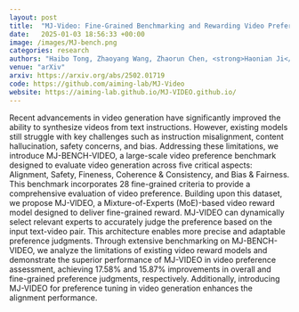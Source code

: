 ```yaml
---
layout: post
title:  "MJ-Video: Fine-Grained Benchmarking and Rewarding Video Preferences in Video Generation"
date:   2025-01-03 18:56:33 +00:00
image: /images/MJ-bench.png
categories: research
authors: "Haibo Tong, Zhaoyang Wang, Zhaorun Chen, <strong>Haonian Ji</strong>, Shi Qiu, Siwei Han, Kexin Geng, Zhongkai Xue, Yiyang Zhou, Peng Xia, Mingyu Ding, Rafael Rafailov, Chelsea Finn, Huaxiu Yao"
venue: "arXiv"
arxiv: https://arxiv.org/abs/2502.01719
code: https://github.com/aiming-lab/MJ-Video
website: https://aiming-lab.github.io/MJ-VIDEO.github.io/
---
```

Recent advancements in video generation have significantly improved the ability to synthesize videos from text instructions. However, existing models still struggle with key challenges such as instruction misalignment, content hallucination, safety concerns, and bias. Addressing these limitations, we introduce MJ-BENCH-VIDEO, a large-scale video preference benchmark designed to evaluate video generation across five critical aspects: Alignment, Safety, Fineness, Coherence & Consistency, and Bias & Fairness. This benchmark incorporates 28 fine-grained criteria to provide a comprehensive evaluation of video preference. Building upon this dataset, we propose MJ-VIDEO, a Mixture-of-Experts (MoE)-based video reward model designed to deliver fine-grained reward. MJ-VIDEO can dynamically select relevant experts to accurately judge the preference based on the input text-video pair. This architecture enables more precise and adaptable preference judgments. Through extensive benchmarking on MJ-BENCH-VIDEO, we analyze the limitations of existing video reward models and demonstrate the superior performance of MJ-VIDEO in video preference assessment, achieving 17.58% and 15.87% improvements in overall and fine-grained preference judgments, respectively. Additionally, introducing MJ-VIDEO for preference tuning in video generation enhances the alignment performance.
